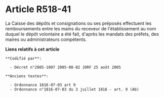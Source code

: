 # Article R518-41

La Caisse des dépôts et consignations ou ses préposés effectuent les remboursements entre les mains du receveur de
l'établissement au nom duquel le dépôt volontaire a été fait, d'après les mandats des préfets, des maires ou administrateurs
compétents.

**Liens relatifs à cet article**

	**Codifié par**:

	  - Décret n°2005-1007 2005-08-02 JORF 25 août 2005

	**Anciens textes**:

	  - Ordonnance 1816-07-03 art 9
	  - Ordonnance n°1816-07-03 du 3 juillet 1816 - art. 9 (Ab)
